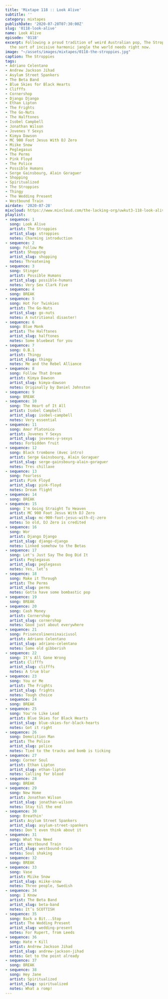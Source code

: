 ```yaml
---
title: 'Mixtape 118 :: Look Alive'
subtitle: ''
category: mixtapes
publishDate: '2020-07-28T07:30:00Z'
slug: '0118-look-alive'
name: Look Alive
episode: '0118'
excerpt: Following a proud tradition of weird Australian pop, The Stroppies give us
  the sort of incisive harmonic jangle the world needs right now.
image: "~/assets/images/mixtapes/0118-the-stroppies.jpg"
caption: The Stroppies
tags:
- Adriano Celentano
- Andrew Jackson Jihad
- Asylum Street Spankers
- The Beta Band
- Blue Skies for Black Hearts
- Clifffs
- Cornershop
- Django Django
- Ethan Lipton
- The Frights
- The Go-Nuts
- The Halftones
- Isobel Campbell
- Jonathan Wilson
- Jovenes Y Sexys
- Kimya Dawson
- MC 900 Foot Jesus With DJ Zero
- Miike Snow
- Peglegasus
- The Perms
- Pink Floyd
- The Police
- Possible Humans
- Serge Gainsbourg, Alain Goraguer
- Shopping
- Spiritualized
- The Stroppies
- Thingy
- The Wedding Present
- Westbound Train
airdate: '2020-07-28'
mixcloud: https://www.mixcloud.com/the-lacking-org/uwkut3-118-look-alive/
playlist:
- sequence: 1
  song: Look Alive
  artist: The Stroppies
  artist_slug: stroppies
  notes: Charming introduction
- sequence: 2
  song: Follow Me
  artist: Shopping
  artist_slug: shopping
  notes: Threatening
- sequence: 3
  song: Stinger
  artist: Possible Humans
  artist_slug: possible-humans
  notes: Very Sex Clark Five
- sequence: 4
  song: BREAK
- sequence: 5
  song: Hot For Twinkies
  artist: The Go-Nuts
  artist_slug: go-nuts
  notes: A nutritional disaster!
- sequence: 6
  song: Blue Monk
  artist: The Halftones
  artist_slug: halftones
  notes: Some bluebeat for you
- sequence: 7
  song: O.B.1
  artist: Thingy
  artist_slug: thingy
  notes: Me and the Rebel Alliance
- sequence: 8
  song: Follow That Dream
  artist: Kimya Dawson
  artist_slug: kimya-dawson
  notes: Originally by Daniel Johnston
- sequence: 9
  song: BREAK
- sequence: 10
  song: The Heart of It All
  artist: Isobel Campbell
  artist_slug: isobel-campbell
  notes: Very essential
- sequence: 11
  song: Amor Platonico
  artist: Jovenes Y Sexys
  artist_slug: jovenes-y-sexys
  notes: Forbidden fruit
- sequence: 12
  song: Black trombone (Avec intro)
  artist: Serge Gainsbourg, Alain Goraguer
  artist_slug: serge-gainsbourg-alain-goraguer
  notes: Tres chillaxe
- sequence: 13
  song: Fearless
  artist: Pink Floyd
  artist_slug: pink-floyd
  notes: Dream flight
- sequence: 14
  song: BREAK
- sequence: 15
  song: I'm Going Straight To Heaven
  artist: MC 900 Foot Jesus With DJ Zero
  artist_slug: mc-900-foot-jesus-with-dj-zero
  notes: So old, DJ Zero is credited
- sequence: 16
  song: Wor
  artist: Django Django
  artist_slug: django-django
  notes: Linked somehow to the Betas
- sequence: 17
  song: Let's Just Say The Dog Did It
  artist: Peglegasus
  artist_slug: peglegasus
  notes: Yes, let’s
- sequence: 18
  song: Make it Through
  artist: The Perms
  artist_slug: perms
  notes: Gotta have some bombastic pop
- sequence: 19
  song: BREAK
- sequence: 20
  song: Cash Money
  artist: Cornershop
  artist_slug: cornershop
  notes: Good just about everywhere
- sequence: 21
  song: Prisencolinensinaiciusol
  artist: Adriano Celentano
  artist_slug: adriano-celentano
  notes: Same old gibberish
- sequence: 22
  song: It's All Gone Wrong
  artist: Clifffs
  artist_slug: clifffs
  notes: A true blur
- sequence: 23
  song: You or Me
  artist: The Frights
  artist_slug: frights
  notes: Tough choice
- sequence: 24
  song: BREAK
- sequence: 25
  song: You're Like Lead
  artist: Blue Skies for Black Hearts
  artist_slug: blue-skies-for-black-hearts
  notes: Got it right
- sequence: 26
  song: Demolition Man
  artist: The Police
  artist_slug: police
  notes: Tied to the tracks and bomb is ticking
- sequence: 27
  song: Corner Soul
  artist: Ethan Lipton
  artist_slug: ethan-lipton
  notes: Calling for blood
- sequence: 28
  song: BREAK
- sequence: 29
  song: New Home
  artist: Jonathan Wilson
  artist_slug: jonathan-wilson
  notes: Stay til the end
- sequence: 30
  song: Breathin'
  artist: Asylum Street Spankers
  artist_slug: asylum-street-spankers
  notes: Don’t even think about it
- sequence: 31
  song: What You Need
  artist: Westbound Train
  artist_slug: westbound-train
  notes: Soul shaking
- sequence: 32
  song: BREAK
- sequence: 33
  song: Vase
  artist: Miike Snow
  artist_slug: miike-snow
  notes: Three people, Swedish
- sequence: 34
  song: I Know
  artist: The Beta Band
  artist_slug: beta-band
  notes: It’s SCOTTISH
- sequence: 35
  song: Back a Bit...Stop
  artist: The Wedding Present
  artist_slug: wedding-present
  notes: For Rupert, from Leeds
- sequence: 36
  song: Hate + Kill
  artist: Andrew Jackson Jihad
  artist_slug: andrew-jackson-jihad
  notes: Get to the point already
- sequence: 37
  song: BREAK
- sequence: 38
  song: Hey Jane
  artist: Spiritualized
  artist_slug: spiritualized
  notes: What a romp!
---
```


